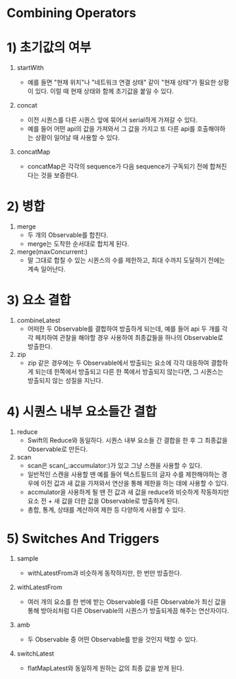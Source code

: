 # Combining Operators

# 1) 초기값의 여부 

1. startWith
   - 예를 들면 "현재 위치"나 "네트워크 연결 상태" 같이 "현재 상태"가 필요한 상황이 있다. 이럴 때 현재 상태와 함께 초기값을 붙일 수 있다.
2. concat
   - 이전 시퀀스를 다른 시퀀스 앞에 묶어서 serial하게 가져갈 수 있다.
   - 예를 들어 어떤 api의 값을 가져와서 그 값을 가지고 또 다른 api를 호출해야하는 상황이 일어날 때 사용할 수 있다.
  
3. concatMap
   - concatMap은 각각의 sequence가 다음 sequence가 구독되기 전에 합쳐진다는 것을 보증한다.

# 2) 병합

1. merge
   - 두 개의 Observable를 합친다.
   - merge는 도착한 순서대로 합치게 된다.
2. merge(maxConcurrent:)
   - 말 그대로 합칠 수 있는 시퀀스의 수를 제한하고, 최대 수까지 도달하기 전에는 계속 일어난다. 

# 3) 요소 결합

1. combineLatest
   - 어떠한 두 Observable를 결합하여 방출하게 되는데, 예를 들어 api 두 개를 각각 페치하여 관찰을 해야할 경우 사용하여 최종값들을 하나의 Observable로 방출한다.
2. zip
   - zip 같은 경우에는 두 Observable에서 방출되는 요소에 각각 대응하여 결합하게 되는데 한쪽에서 방출되고 다른 한 쪽에서 방출되지 않는다면, 그 시퀀스는 방출되지 않는 성질을 지닌다.
   
# 4) 시퀀스 내부 요소들간 결합
1. reduce 
   - Swift의 Reduce와 동일하다. 시퀀스 내부 요소들 간 결합을 한 후 그 최종값을 Observable로 만든다.
2. scan
   - scan은 scan(_:accumulator:)가 있고 그냥 스캔을 사용할 수 있다.
   - 일반적인 스캔을 사용할 땐 예를 들어 텍스트필드의 글자 수를 제한해야하는 경우에 이전 값과 새 값을 가져와서 연산을 통해 제한을 하는 데에 사용할 수 있다.
   - accmulator을 사용하게 될 땐 전 값과 새 값을 reduce와 비슷하게 작동하지만 요소 전 + 새 값을 더한 값을 Observable로 방출하게 된다.
   - 총합, 통계, 상태를 계산하여 제한 등 다양하게 사용할 수 있다.

# 5) Switches And Triggers
1. sample
   - withLatestFrom과 비슷하게 동작하지만, 한 번만 방출한다. 
2. withLatestFrom
   - 여러 개의 요소를 한 번에 받는 Observable를 다른 Observable가 최신 값을 통해 방아쇠처럼 다른 Observable의 시퀀스가 방출되게끔 해주는 연산자이다.

3. amb
   - 두 Observable 중 어떤 Observable를 받을 것인지 택할 수 있다.

4. switchLatest 
   - flatMapLatest와 동일하게 원하는 값의 최종 값을 받게 된다.
